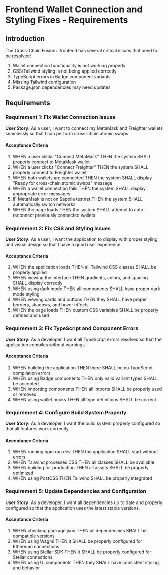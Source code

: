 # Frontend Wallet Connection and Styling Fixes - Requirements

## Introduction

The Cross-Chain Fusion+ frontend has several critical issues that need to be resolved:

1. Wallet connection functionality is not working properly
2. CSS/Tailwind styling is not being applied correctly
3. TypeScript errors in Badge component variants
4. Missing Tailwind configuration
5. Package.json dependencies may need updates

## Requirements

### Requirement 1: Fix Wallet Connection Issues

**User Story:** As a user, I want to connect my MetaMask and Freighter wallets seamlessly so that I can perform cross-chain atomic swaps.

#### Acceptance Criteria

1. WHEN a user clicks "Connect MetaMask" THEN the system SHALL properly connect to MetaMask wallet
2. WHEN a user clicks "Connect Freighter" THEN the system SHALL properly connect to Freighter wallet
3. WHEN both wallets are connected THEN the system SHALL display "Ready for cross-chain atomic swaps" message
4. WHEN a wallet connection fails THEN the system SHALL display appropriate error messages
5. IF MetaMask is not on Sepolia testnet THEN the system SHALL automatically switch networks
6. WHEN the page loads THEN the system SHALL attempt to auto-reconnect previously connected wallets

### Requirement 2: Fix CSS and Styling Issues

**User Story:** As a user, I want the application to display with proper styling and visual design so that I have a good user experience.

#### Acceptance Criteria

1. WHEN the application loads THEN all Tailwind CSS classes SHALL be properly applied
2. WHEN viewing the interface THEN gradients, colors, and spacing SHALL display correctly
3. WHEN using dark mode THEN all components SHALL have proper dark mode styling
4. WHEN viewing cards and buttons THEN they SHALL have proper borders, shadows, and hover effects
5. WHEN the page loads THEN custom CSS variables SHALL be properly defined and used

### Requirement 3: Fix TypeScript and Component Errors

**User Story:** As a developer, I want all TypeScript errors resolved so that the application compiles without warnings.

#### Acceptance Criteria

1. WHEN building the application THEN there SHALL be no TypeScript compilation errors
2. WHEN using Badge components THEN only valid variant types SHALL be accepted
3. WHEN importing components THEN all imports SHALL be properly used or removed
4. WHEN using wallet hooks THEN all type definitions SHALL be correct

### Requirement 4: Configure Build System Properly

**User Story:** As a developer, I want the build system properly configured so that all features work correctly.

#### Acceptance Criteria

1. WHEN running npm run dev THEN the application SHALL start without errors
2. WHEN Tailwind processes CSS THEN all classes SHALL be available
3. WHEN building for production THEN all assets SHALL be properly optimized
4. WHEN using PostCSS THEN Tailwind SHALL be properly integrated

### Requirement 5: Update Dependencies and Configuration

**User Story:** As a developer, I want all dependencies up to date and properly configured so that the application uses the latest stable versions.

#### Acceptance Criteria

1. WHEN checking package.json THEN all dependencies SHALL be compatible versions
2. WHEN using Wagmi THEN it SHALL be properly configured for Ethereum connections
3. WHEN using Stellar SDK THEN it SHALL be properly configured for Stellar connections
4. WHEN using UI components THEN they SHALL have consistent styling and behavior
